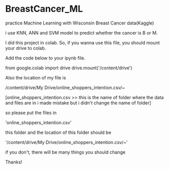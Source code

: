 # BreastCancer_ML
practice Machine Learning with Wisconsin Breast Cancer data(Kaggle)

i use KNN, ANN and SVM model to predict whether the cancer is B or M.


I did this project in colab. 
So, if you wanna use this file, you should mount your drive to colab.

Add the code below to your ipynb file.


from google.colab import drive
drive.mount('/content/drive')


Also the location of my file is 

/content/drive/My Drive/online_shoppers_intention.csv/~


[online_shoppers_intention.csv >>
this is the name of folder where the data and files are in
i made mistake but i didn't change the name of folder]


so please put the files in 

'online_shoppers_intention.csv'

this folder and the location of this folder should be 

'/content/drive/My Drive/online_shoppers_intention.csv/~'

if you don't, there will be many things you should change



Thanks!


